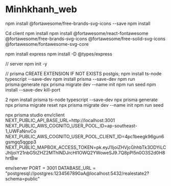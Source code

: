 # Minhkhanh_web
npm install @fortawesome/free-brands-svg-icons --save
npm install

Cd client 
npm install
npm install @fortawesome/react-fontawesome @fortawesome/free-brands-svg-icons @fortawesome/free-solid-svg-icons @fortawesome/fontawesome-svg-core

npm install express
npm install -D @types/express

// server 
npm init -y

// prisma 
CREATE EXTENSION IF NOT EXISTS postgis;
npm install ts-node typescript --save-dev
npm install prisma --save-dev
npm run prisma:generate
npx prisma migrate dev --name init
npm run seed
npm install --save-dev kill-port

2
npm install prisma ts-node typescript --save-dev
npx prisma generate
npx prisma migrate reset
npx prisma migrate dev --name init
npm run seed


npx prisma studio
env/client
NEXT_PUBLIC_API_BASE_URL=http://localhost:3001
NEXT_PUBLIC_AWS_COGNITO_USER_POOL_ID=ap-southeast-1_UWFaNnvCo
NEXT_PUBLIC_AWS_COGNITO_USER_POOL_CLIENT_ID=4pc1beegk96gun6gsmgq5qgpp3
NEXT_PUBLIC_MAPBOX_ACCESS_TOKEN=pk.eyJ1IjoiZHVjcGhhbTk3ODYiLCJhIjoiY21nbG5tZHZ2MThlNDJrcHI1OWQ2YWoweSJ9.7Q8pPl5n0O3S2d0H8hrtBw


env/server
PORT = 3001
DATABASE_URL = "postgresql://postgres:1234567890aA@localhost:5432/realestate2?schema=public"


